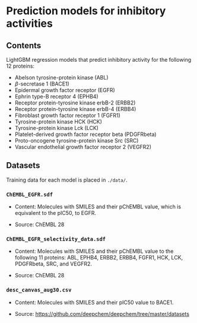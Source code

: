 # Prediction models for inhibitory activities

## Contents

LightGBM regression models that predict inhibitory activity for the following 12 proteins:
- Abelson tyrosine-protein kinase (ABL)
- $\beta$-secretase 1 (BACE1)
- Epidermal growth factor receptor (EGFR)
- Ephrin type-B receptor 4 (EPHB4)
- Receptor protein-tyrosine kinase erbB-2 (ERBB2)
- Receptor protein-tyrosine kinase erbB-4 (ERBB4)
- Fibroblast growth factor receptor 1 (FGFR1)
- Tyrosine-protein kinase HCK (HCK)
- Tyrosine-protein kinase Lck (LCK)
- Platelet-derived growth factor receptor beta (PDGFRbeta)
- Proto-oncogene tyrosine-protein kinase Src (SRC)
- Vascular endothelial growth factor receptor 2 (VEGFR2)

## Datasets

Training data for each model is placed in `./data/`.

### `ChEMBL_EGFR.sdf`

- Content: Molecules with SMILES and their pChEMBL value, which is equivalent to the pIC50, to EGFR.

- Source: ChEMBL 28

### `ChEMBL_EGFR_selectivity_data.sdf`

- Content: Molecules with SMILES and their pChEMBL value to the following 11 proteins: ABL, EPHB4, ERBB2, ERBB4, FGFR1, HCK, LCK, PDGFRbeta, SRC, and VEGFR2.

- Source: ChEMBL 28

### `desc_canvas_aug30.csv`

- Content: Molecules with SMILES and their pIC50 value to BACE1.

- Source: https://github.com/deepchem/deepchem/tree/master/datasets